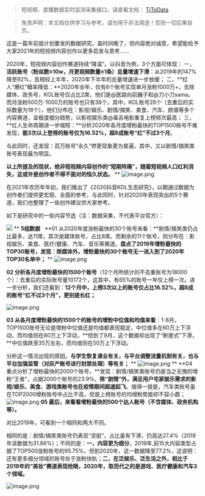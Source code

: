 > 短视频、直播数据实时监测采集接口，请查看文档： [TiToData](https://www.titodata.com?from=douyinarticle)

> 免责声明：本文档仅供学习与参考，请勿用于非法用途！否则一切后果自负。



这是一篇年前就计划要发的数据研究，虽时间晚了，但内容绝对诚意，希望能给予大家2021年的短视频内容创作以更多启发与思考……


2020年，短视频内容创作赛道持续“降温”。以抖音为例，3个方面可体现：
一，**活跃账号（粉丝数≥10w，月更视频数量≥1条）总量增速下滑**：从2019年的147%降至92%，且相较上半年，2020年下半年的总量增速进一步放缓；
二，**红人“爆红”概率降低：**2020年全年，仅有6个账号实现单月涨粉1000万+，去除媒体、政务号，KOL账号仅占比2席，他们是@医路向前巍子和@刀小刀sama。而月涨粉500万-1000万的账号也只有38个，其中，KOL账号26个（去重后的实际数量为18个），他们分布在：影视/娱乐、剧情/搞笑、美食、汽车、颜值等多个内容赛道，呈极度细分趋势，以影视娱乐类@毒舌电影重复上榜频次最高；
三，**红人生命周期进一步缩短：**分析2020年各月度增粉最快的TOP1500账号不难发现，**能3次以上登榜的账号仅为16.52%，超8成账号“红”不过3个月**。


与此同时，还发现：百万账号“永久”停更现象更为普遍，其中，又以剧情/搞笑类账号表现最为明显。


**以上所提及的现状，绝非短视频内容创作的“短期阵痛”，随着短视频人口红利消失，这或许是创作者不得不面对的恒久状态。**
**
![image.png](https://cdn.nlark.com/yuque/0/2021/png/97322/1615171938857-739478b7-bd11-45cf-acd5-30d3e5547cf8.png#align=left&display=inline&height=304&margin=%5Bobject%20Object%5D&name=image.png&originHeight=608&originWidth=1080&size=281543&status=done&style=none&width=540)


在2021年农历年年初，我们推出了《2020抖音KOL生态研究》，以期通过数据为创作者们提供更宏观、全面的参考，与此同时，针对2020年表现突出的5个赛道，我们也整理了一些创作建议供大家参考。


如下是研究中的一些内容节选（注：数据采集，不代表平台官方）：


![](https://cdn.nlark.com/yuque/0/2021/webp/97322/1615171877399-3836e059-1052-4ab7-9c74-07d137ccbf54.webp#align=left&display=inline&height=154&margin=%5Bobject%20Object%5D&originHeight=134&originWidth=560&size=0&status=done&style=none&width=645)
**
**5组数据**
 
**01 从2020年度涨粉最快的30个账号来看：**剧情/搞笑类仍占比最多，达11席，其次是媒体账号，占比8席。而剩余的11个账号，则分布在：影视娱乐、美食、医疗/健康、汽车、音乐等赛道。**盘点了2019年增粉最快的TOP30账号，发现：除媒体外，增粉最快的30个账号无一进入到了2020年TOP30名单中；**
**
![image.png](https://cdn.nlark.com/yuque/0/2021/png/97322/1615171946892-fdc6ad6d-70cc-45f4-a0c0-42db4046302b.png#align=left&display=inline&height=249&margin=%5Bobject%20Object%5D&name=image.png&originHeight=497&originWidth=689&size=259202&status=done&style=none&width=344.5)


**02 分析各月度增粉最快的1500个账号**（12个月所统计的不去重账号为18000个）：去重后的实际账号量10172个，这其中，有65%的账号一年仅上榜一次。进一步分析，我们还看到：**12个月中，上榜3次以上的账号仅占比16.52%，超8成的账号“红不过3个月”，更别提长红；**


![image.png](https://cdn.nlark.com/yuque/0/2021/png/97322/1615171952578-87d2ac91-0649-4bba-9b12-436453ad2f03.png#align=left&display=inline&height=168&margin=%5Bobject%20Object%5D&name=image.png&originHeight=336&originWidth=847&size=124824&status=done&style=none&width=423.5)


**03 从各月度增粉最快的1500个的账号的增粉中位值和均值来看**：1-8月，TOP1500账号无论是增粉中位值还是均值都表现稳定，中位值多在60万上下浮动，而均值则在80万上下浮动，**但到了9月，这个数据却出现了“断崖式”下滑，**中位值跌至35万左右，而均值则在50万上下浮动。


分析这一情况出现的原因，**与学生恢复课业有关，与平台调整流量机制有关，也与平台加强监管（对灰产账号进行封禁处理）等有关；**
**
![image.png](https://cdn.nlark.com/yuque/0/2021/png/97322/1615171958636-462bf551-65b1-49f3-b711-6bec698423bd.png#align=left&display=inline&height=495&margin=%5Bobject%20Object%5D&name=image.png&originHeight=989&originWidth=1027&size=333355&status=done&style=none&width=513.5)
**
**04 重点分析了增粉最快的2000个账号，**发现：剧情/搞笑类账号仍是当之无愧的增粉“王者”，占据2000个账号的23.9%。**除“剧情”外，满足用户宅家娱乐需求的影视/娱乐、美食、游戏类账号也在疫情期间超速起飞**。值得一提是，汽车类账号虽在TOP2000增粉账号中占比不高，但是上榜账号的均增粉势能却不容小觑；
![image.png](https://cdn.nlark.com/yuque/0/2021/png/97322/1615171965586-015a35f0-733f-4301-a1cf-f34b85a82360.png#align=left&display=inline&height=382&margin=%5Bobject%20Object%5D&name=image.png&originHeight=763&originWidth=1080&size=291458&status=done&style=none&width=540)
**05 最后，来看看增粉最快的500个达人账号（不含媒体、政务机构等）。**


对比2019年，可看到一个相同和两大不同。


相同的是：剧情/搞笑类账号仍表现“坚挺”，占比虽有下滑，仍高达27.4%（2019年该数据为31.66%）；不同的是：**一，内容更为细分**，2019年,前15大内容类型占据了TOP500涨粉账号的95.75%，但到2020年，这一数据降至77.2%，这说明：还有更多细分领域的账号处于涨粉快轨；**二，在泛娱乐、泛生活之外，相比于2019年的“美妆”赛道表现抢眼，2020年，取而代之的是游戏、医疗健康和汽车3个领域。**


![image.png](https://cdn.nlark.com/yuque/0/2021/png/97322/1615171972866-2a3dc3f0-28d3-4629-bf94-5347b957ced1.png#align=left&display=inline&height=528&margin=%5Bobject%20Object%5D&name=image.png&originHeight=1055&originWidth=1061&size=472092&status=done&style=none&width=530.5)
